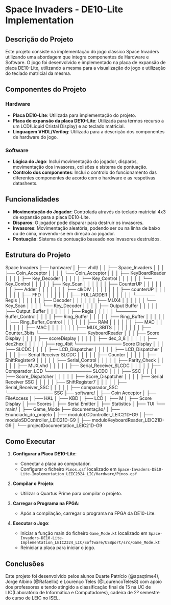 # Space Invaders - DE10-Lite Implementation

## Descrição do Projeto

Este projeto consiste na implementação do jogo clássico Space Invaders utilizando uma abordagem que integra componentes de Hardware e Software. O jogo foi desenvolvido e implementado na placa de expansão de placa DE10-Lite, utilizando a mesma para a visualização do jogo e utilização do teclado matricial da mesma.

## Componentes do Projeto

### Hardware

- **Placa DE10-Lite**: Utilizada para implementação do projeto.
- **Placa de expansão da placa DE10-Lite**: Utilizada para termos recurso a um LCD(Liquid Cristal Display) e ao teclado matricial.
- **Linguagem VHDL/Verilog**: Utilizada para a descrição dos componentes de hardware do jogo.

### Software

- **Lógica do Jogo**: Inclui movimentação do jogador, disparos, movimentação dos invasores, colisões e sistema de pontuação.
- **Controlo dos componentes**: Inclui o controlo do funcionamento das diferentes componentes de acordo com o hardware e as respetivas datasheets.

## Funcionalidades

- **Movimentação do Jogador**: Controlada através do teclado matricial 4x3 de expansão para a placa DE10-Lite.
- **Disparos**: O jogador pode disparar para destruir os invasores.
- **Invasores**: Movimentação aleatória, podendo ser ou na linha de baixo ou de cima, movendo-se em direção ao jogador.
- **Pontuação**: Sistema de pontuação baseado nos invasores destruídos.

## Estrutura do Projeto

Space Invaders
├── hardware/
│   ├── vhdl/
│   │   ├── Space_Invaders
│   │   │   ├── Coin_Acceptor
│   │   │   │   └── Coin_Acceptor
│   │   │   ├── KeyBoardReader
│   │   │   │   ├── Key_Decoder
│   │   │   │   │   ├── Key_Control
│   │   │   │   │   │   └── Key_Control
│   │   │   │   │   ├── Key_Scan
│   │   │   │   │   │   ├── CounterUP
│   │   │   │   │   │   │   ├── Adder
│   │   │   │   │   │   │   ├── clkDIV
│   │   │   │   │   │   │   ├── counterUP
│   │   │   │   │   │   │   ├── FFD
│   │   │   │   │   │   │   ├── FULLADDER
│   │   │   │   │   │   └────── Regis
│   │   │   │   │   │   ├── Decoder
│   │   │   │   │   │   ├── MUX4
│   │   │   │   │   │   └── Key_Scan
│   │   │   │   └── Key_Decoder
│   │   │   │   ├── Output Buffer
│   │   │   │   │   ├── Output_Buffer
│   │   │   │   │   │   ├── Regis
│   │   │   │   │   └────── Buffer_Control
│   │   │   │   ├── Ring_Buffer
│   │   │   │   │   ├── Ring_Buffer
│   │   │   │   │   │   ├── Ring_Buffer_Control
│   │   │   │   │   │   ├── RAM
│   │   │   │   │   │   ├── MAC
│   │   │   │   │   │   │   ├── MAC
│   │   │   │   │   │   │   ├── MUX_3BITS
│   │   │   │   │   │   │   ├── Counter_3bits
└─────────────── KeyboardReader
│   │   │   ├── Score Display
│   │   │   │   ├── scoreDisplay
│   │   │   │   │   ├── dec_3_8
│   │   │   │   │   ├── dec2hex
│   │   │   │   │   ├── reg_4bit
└────────────── Score Display
│   │   │   ├── SLCDC
│   │   │   │   ├── LCD_Dispatcher
│   │   │   │   │   ├── LCD_Dispatcher
│   │   │   │   ├── Serial Receiver SLCDC
│   │   │   │   │   ├── Counter
│   │   │   │   │   ├── ShiftRegister9
│   │   │   │   │   ├── Serial_Control
│   │   │   │   │   ├── Parity_Check
│   │   │   │   │   ├── MUX.vhd
│   │   │   │   │   ├── Serial_Receiver_SLCDC
│   │   │   │   │   ├── Comparador_LCD
└────────────── SLCDC
│   │   │   ├── SSC
│   │   │   │   ├── Score_Dispatcher
│   │   │   │   │   ├── Score_Dispatcher
│   │   │   │   ├── Serial Receiver SSC
│   │   │   │   │   ├── ShiftRegister7
│   │   │   │   │   ├── Serial_Receiver_SSC
│   │   │   │   │   ├── comparador_SSC
└────────────── SSC
├── software/
│   ├── Coin Acceptor
│   ├── FileAccess
│   ├── HAL
│   ├── KBD
│   ├── LCD
│   ├── M
│   ├── Score Display
│   ├── Scores
│   ├── Serial Emitter
│   ├── Statistics
│   ├── TUI
└── main/
│   ├── Game_Mode
├── documentação/
│   ├── Enunciado_do_projeto
│   ├── moduloLCDontroller_LEIC21D-G9
│   ├── moduloSDController_LEIC21D-G9
│   ├── moduloKeyboardReader_LEIC21D-G9
│   └── projectDocumentation_LEIC21D-G9

## Como Executar

1. **Configurar a Placa DE10-Lite**:
    - Conectar a placa ao computador.
    - Configurar o ficheiro `Pinos.qsf` localizado em `Space-Invaders-DE10-Lite-Implementation_LEIC2324_LIC/Hardware/Pinos.qsf`

2. **Compilar o Projeto**:
    - Utilizar o Quartus Prime para compilar o projeto.

3. **Carregar o Programa na FPGA**:
    - Após a compilação, carregar o programa na FPGA da DE10-Lite.

4. **Executar o Jogo**:
    - Iniciar a função main do ficheiro `Game_Mode.kt` localizado em `Space-Invaders-DE10-Lite-Implementation_LEIC2324_LIC/Software/USBport/src/Game_Mode.kt`
    - Reiniciar a placa para iniciar o jogo.

## Conclusões

Este projeto foi desenvolvido pelos alunos Duarte Patrício (@apaqtime4), Jorge Albino (@Rafaellix) e Lourenço Teles (@LourencoTeles8) com apoio dos professores e tendo atingido a classificação final de 15 na UC de LIC(Laboratório de Informática e Computadores), cadeira de 2º semestre do curso de LEIC no ISEL.
